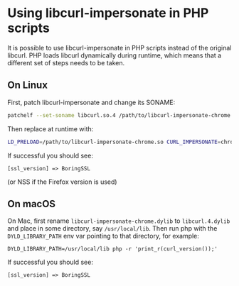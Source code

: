 # Using libcurl-impersonate in PHP scripts

It is possible to use libcurl-impersonate in PHP scripts instead of the original libcurl. PHP loads libcurl dynamically during runtime, which means that a different set of steps needs to be taken.

## On Linux

First, patch libcurl-impersonate and change its SONAME:
```bash
patchelf --set-soname libcurl.so.4 /path/to/libcurl-impersonate-chrome.so
```

Then replace at runtime with:
```bash
LD_PRELOAD=/path/to/libcurl-impersonate-chrome.so CURL_IMPERSONATE=chrome101 php -r 'print_r(curl_version());'
```

If successful you should see:
```
[ssl_version] => BoringSSL
```
(or NSS if the Firefox version is used)

## On macOS

On Mac, first rename `libcurl-impersonate-chrome.dylib` to `libcurl.4.dylib` and place in some directory, say `/usr/local/lib`. Then run php with the `DYLD_LIBRARY_PATH` env var pointing to that directory, for example:
```
DYLD_LIBRARY_PATH=/usr/local/lib php -r 'print_r(curl_version());'
```

If successful you should see:
```
[ssl_version] => BoringSSL
```
